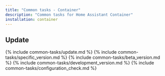 ```yaml
---
title: "Common tasks - Container"
description: "Common tasks for Home Assistant Container"
installation: container
---
```


## Update

{% include common-tasks/update.md %}
{% include common-tasks/specific_version.md %}
{% include common-tasks/beta_version.md %}
{% include common-tasks/development_version.md %}
{% include common-tasks/configuration_check.md %}
